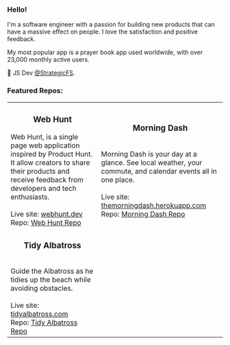 ### Hello!

I'm a software engineer with a passion for building new products that can have a massive effect on people. I love the satisfaction and positive feedback.


My most popular app is a prayer book app used worldwide, with over 23,000 monthly active users. 

💼 JS Dev [@StrategicFS](https://stratfs.com).

### Featured Repos:
| |                   |
| ------------- | ----------------------- |
| <h3 align="center">Web Hunt</h3></p>Web Hunt, is a single page web application inspired by Product Hunt. It allow creators to share their products and receive feedback from developers and tech enthusiasts. <br><br>Live site: <a href='https://webhunt.dev'>webhunt.dev</a><br>Repo: [Web Hunt Repo](https://github.com/sharshi/Web-Hunt) |  <h3 align="center">Morning Dash</h3><br>Morning Dash is your day at a glance. See local weather, your commute, and calendar events all in one place.<br><br>Live site: [themorningdash.herokuapp.com](https://themorningdash.herokuapp.com/)<br>Repo: [Morning Dash Repo](https://github.com/sharshi/Morning-Dash)| 
| <h3 align="center">Tidy Albatross</h3><br>Guide the Albatross as he tidies up the beach while avoiding obstacles.<br><br>Live site: [tidyalbatross.com](http://tidyalbatross.com)<br>Repo: [Tidy Albatross Repo](https://github.com/sharshi/TidyAlbatross) | |

